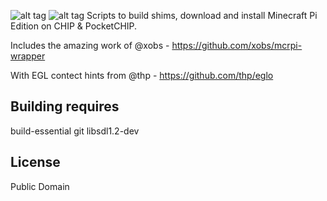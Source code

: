 ![alt tag](https://imgur.com/a/Ndxqt.png "CHIPCRAFT")
![alt tag](https://imgur.com/a/YFExK.jpg "ON CHIP FOR REALZ")
Scripts to build shims, download and install Minecraft Pi Edition on CHIP & PocketCHIP.

Includes the amazing work of @xobs - https://github.com/xobs/mcrpi-wrapper

With EGL contect hints from @thp - https://github.com/thp/eglo

Building requires
----
build-essential
git
libsdl1.2-dev

License
----
Public Domain






